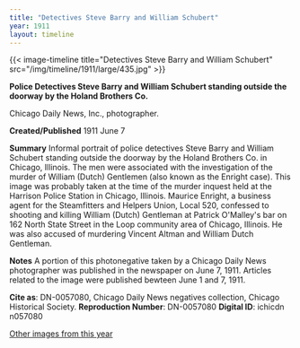 ```yaml
---
title: "Detectives Steve Barry and William Schubert"
year: 1911
layout: timeline
---
```


{{< image-timeline title="Detectives Steve Barry and William Schubert" src="/img/timeline/1911/large/435.jpg" >}}


__**Police Detectives Steve Barry and William Schubert standing outside the doorway by the Holand Brothers Co.**__

Chicago Daily News, Inc., photographer.

**Created/Published**
1911 June 7

**Summary**
Informal portrait of police detectives Steve Barry and William Schubert standing outside the doorway by the Holand Brothers Co. in Chicago, Illinois. The men were associated with the investigation of the murder of William (Dutch) Gentlemen (also known as the Enright case). This image was probably taken at the time of the murder inquest held at the Harrison Police Station in Chicago, Illinois. Maurice Enright, a business agent for the Steamfitters and Helpers Union, Local 520, confessed to shooting and killing William (Dutch) Gentleman at Patrick O'Malley's bar on 162 North State Street in the Loop community area of Chicago, Illinois. He was also accused of murdering Vincent Altman and William Dutch Gentleman.

**Notes**
A portion of this photonegative taken by a Chicago Daily News photographer was published in the newspaper on June 7, 1911. Articles related to the image were published bewteen June 1 and 7, 1911.

__Cite as__: DN-0057080, Chicago Daily News negatives collection, Chicago Historical Society.
__Reproduction Number__: DN-0057080
__Digital ID__: ichicdn n057080 

[Other images from this year](/historical/timeline/1911)